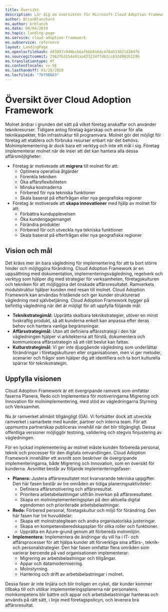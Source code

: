 ```yaml
---
title: Översikt
description: Lär dig om översikten för Microsoft Cloud Adoption Framework för Azure.
author: BrianBlanchard
ms.author: brblanch
ms.date: 04/04/2019
ms.topic: landing-page
ms.service: cloud-adoption-framework
ms.subservice: reference
layout: LandingPage
ms.openlocfilehash: d43097c940bcb6afb6b816dc4f8a533021d304fb
ms.sourcegitcommit: 2362fb3154a91aa421224ffdb2cc632d982b129b
ms.translationtype: HT
ms.contentlocale: sv-SE
ms.lasthandoff: 01/28/2020
ms.locfileid: "76798663"
---
```

# <a name="cloud-adoption-framework-roadmap"></a>Översikt över Cloud Adoption Framework

Molnet ändrar i grunden det sätt på vilket företag anskaffar och använder teknikresurser. Tidigare antog företag ägarskap och ansvar för alla teknikaspekter, från infrastruktur till programvara. Molnet gör det möjligt för företag att etablera och förbruka resurser enbart när det behövs. Molnimplementering är dock bara ett verktyg och inte ett mål i sig. Företag implementerar molnet när de inser att det kan hantera alla dessa affärsmöjligheter:

- Företag är motiverade att **migrera** till molnet för att:
  - Optimera operativa åtgärder
  - Förenkla tekniken
  - Öka affärsflexibiliteten
  - Minska kostnaderna
  - Förbered för nya tekniska funktioner
  - Skala baserat på efterfrågan eller nya geografiska regioner
- Företag är motiverade att **skapa innovationer** med hjälp av molnet för att:
  - Förbättra kundupplevelsen
  - Öka kundengagemanget
  - Förändra produkter
  - Förbered för och utveckla nya tekniska funktioner
  - Skala baserat på efterfrågan eller nya geografiska regioner

## <a name="vision-and-objectives"></a>Vision och mål

Det krävs mer än bara vägledning för implementering för att ta bort större hinder och möjliggöra förändring. Cloud Adoption Framework är en uppsättning med dokumentation, implementeringsvägledning, regelverk och verktyg som hjälper dig med strategier för verksamheten, företagskulturen och tekniken för att möjliggöra det önskade affärsresultatet. Ramverkets modulstruktur hjälper kunden med resan till molnet. Cloud Adoption Framework kan användas fristående och ger kunder strukturerad vägledning med självbetjäning. Cloud Adoption Framework bygger på befintlig vägledning när det är möjligt för att uppfylla följande mål:

- **Teknikstrategimål:** Upprätta skalbara teknikstrategier, utöver en minst livskraftig produkt, så att kunderna enkelt kan anpassa efter deras behov och hantera vanliga begränsningar.
- **Affärsstrategimål:** Utan att definiera affärsstrategi i den här vägledningen hjälper vi arkitekterna att förstå, dokumentera och kommunicera affärsstrategin så att rätt beslut kan fattas.
- **Kulturstrategimål:** Vi ger inte djupgående vägledning som underlättar förändringar i företagskulturen eller organisationen, men vi ger metoder, scenarier och frågor som hjälper dig att identifiera och ta bort kulturella spärrar för teknikstrategin.

## <a name="fulfilling-the-vision"></a>Uppfylla visionen

Cloud Adoption Framework är ett övergripande ramverk som omfattar faserna Planera, Redo och Implementera för motiveringarna Migrering och Innovation för molnimplementering, med stöd av vägledningarna Styrning och Verksamhet.

Nu är ramverket allmänt tillgängligt (GA). Vi fortsätter dock att utveckla ramverket i samarbete med kunder, partner och interna team. För att uppmuntra partnerskap publiceras innehåll när det blir tillgängligt. Dessa offentliga versioner möjliggör testning, validering och stegvis finjustering av vägledningen. 

För en lyckad implementering av molnet måste kunden förbereda personal, teknik och processer för den digitala omvandlingen. Cloud Adoption Framework innehåller ett avsnitt som beskriver de övergripande implementeringarna, både Migrering och Innovation, som en översikt för kunderna. Avsnittet består av följande implementeringsfaser:

- **Planera:** Justera affärsresultatet mot kvarvarande tekniska uppgifter. Den här fasen består av tre områden av tidiga planeringsaktiviteter:
  - Definiera affärsmotivering och affärsresultat.
  - Prioritera arbetsbelastningar utifrån inverkan på affärsresultatet.
  - Skapa en molnimplementeringsplan på den aktuella digital egendomen och prioriterade arbetsbelastningar.
- **Redo:** Förbered personal, företagskultur och miljö för förändring. Den här fasen har tre huvuddelar:
  - Skapa ett molnstrategiteam och andra organisatoriska justeringar.
  - Skapa en kompetensberedskapsplan för olika roller och funktioner.
  - Upprätta en Azure-grund genom att förbereda molnmiljön.
- **Implementera:** Implementera de ändringar du vill ha i IT- och affärsprocesser för att hjälpa kunder att förverkliga sina affärs-, teknik- och personalstrategier. Den här fasen omfattar flera områden som varierar beroende på vad organisationen implementerar:
  - Migrering av arbetsbelastningar och tillgångar.
  - Appar och datamodernisering.
  - Molnstyrning.
  - Hantering och drift av arbetsbelastningar i molnet.

Dessa faser är inte linjära och blir troligen en cykel, där kunder kommer tillbaka till och utökar implementeringsplanerna när personalens molnkompetens blir bättre och appar och arbetsbelastningar hanteras och används på rätt sätt, i linje med företagspolicyn, och leverera bra affärsresultat.

